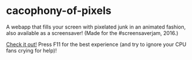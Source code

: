 # cacophony-of-pixels
A webapp that fills your screen with pixelated junk in an animated fashion, also available as a screensaver! (Made for the #screensaverjam, 2016.)

[Check it out!](http://madve2.github.io/cacophony-of-pixels/)
Press F11 for the best experience (and try to ignore your CPU fans crying for help)!